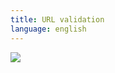 ```yaml
---
title: URL validation
language: english
---
```


<a href="/images/wat/url.jpg" class="fresco center" data-fresco-group="thumbnail" data-fresco-options="ui: 'inside', thumbnails: false"><img src="/previews/wat/url.jpg"/></a>